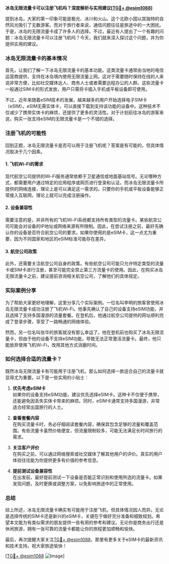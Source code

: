 **冰岛无限流量卡可以注册飞机吗？深度解析与实用建议[[TG💪+ @esim1088](https://t.me/s/esim1088)]**

提到冰岛，大家的第一印象可能是极光、冰川和火山。这个北欧小国以其独特的自然风光吸引了无数游客。而对于旅行者来说，通信问题往往是旅途中的一大困扰。于是，冰岛的无限流量卡成了许多人的选择。不过，最近有人提出了一个有趣的问题：冰岛无限流量卡可以注册飞机吗？今天，我们就来深入探讨这个问题，并为你提供实用的建议。

### 冰岛无限流量卡的基本情况

首先，让我们了解一下冰岛无限流量卡的基本功能。这类流量卡通常由当地的电信运营商提供，支持在冰岛境内使用无限流量上网。这对于需要随时保持在线的人来说非常方便，比如社交媒体达人、商务人士或者需要远程办公的人群。这些流量卡一般通过SIM卡的形式发放，用户只需将卡插入手机或平板设备即可使用。

不过，近年来随着eSIM技术的发展，越来越多的用户开始选择电子SIM卡（eSIM）。eSIM无需实体卡，可以直接下载到支持该功能的设备中。这种技术不仅减少了携带实体卡的麻烦，还提供了更多的灵活性。对于计划前往冰岛的游客来说，购买一张支持eSIM的无限流量卡是一个不错的选择。

### 注册飞机的可能性

回到正题，冰岛无限流量卡是否可以用于注册飞机呢？答案是有可能的，但具体情况取决于几个因素。

#### 1. 飞机Wi-Fi的需求
现代航空公司提供的Wi-Fi服务通常依赖于卫星通信或地面基站信号。无论哪种方式，都需要用户通过特定的应用程序或网页进行登录和认证。而冰岛无限流量卡所提供的网络连接，理论上是可以满足这一需求的。只要你的手机或平板设备能够正常接入互联网，理论上就可以完成注册操作。

#### 2. 设备兼容性
需要注意的是，并非所有的飞机Wi-Fi系统都支持所有类型的流量卡。某些航空公司可能会对设备的IP地址或网络来源有所限制。因此，在尝试注册之前，最好先确认你的设备是否符合航空公司的要求。如果你使用的是eSIM卡，这一点尤为重要，因为不同国家和地区的eSIM标准可能存在差异。

#### 3. 航空公司政策
此外，还需要关注航空公司自身的政策。有些航空公司可能只允许特定类型的流量卡或SIM卡进行注册，甚至可能完全禁止第三方流量卡的使用。因此，在购买冰岛无限流量卡之前，建议提前咨询相关航空公司，了解他们的具体规定。

### 实际案例分享

为了帮助大家更好地理解，这里分享几个实际案例。一位名叫李明的旅客曾使用冰岛无限流量卡成功注册了飞机Wi-Fi。他事先确认了自己的设备支持eSIM功能，并且选择了支持多国漫游的流量套餐。在登机后，他通过航空公司提供的网址顺利完成了登录步骤，享受了一路畅通的网络体验。

然而，另一位名叫张华的旅客就没有那么幸运了。他在登机前也购买了冰岛无限流量卡，但由于他的设备不支持eSIM功能，导致无法正常激活流量卡。最终，他只能放弃使用飞机Wi-Fi，改用其他方式消磨时间。

### 如何选择合适的流量卡？

既然冰岛无限流量卡有可能用于注册飞机，那么如何选择一款适合自己的流量卡就显得尤为重要。以下是一些实用的小贴士：

1. **优先考虑eSIM卡**  
   如果你的设备支持eSIM功能，建议优先选择eSIM卡。这种卡不仅便于携带，还能避免因丢失实体卡带来的麻烦。同时，eSIM卡通常支持多国漫游，非常适合经常出国旅行的人士。

2. **查看套餐内容**  
   在购买流量卡时，务必仔细阅读套餐内容，确保其包含足够的流量和覆盖范围。有些流量卡虽然价格便宜，但流量限制较多，可能无法满足长时间旅行的需求。

3. **关注客户评价**  
   在购买之前，可以通过网络搜索或社交媒体了解其他用户的评价。真实的用户体验往往能为你提供更多有价值的参考信息。

4. **提前测试设备兼容性**  
   在出发前，最好提前测试一下设备是否能正常识别和使用所选的流量卡。如果发现问题，及时更换或调整方案，以免影响旅途中的正常使用。

### 总结

综上所述，冰岛无限流量卡确实有可能用于注册飞机，但具体情况因人而异。无论是选择传统的SIM卡还是新兴的eSIM卡，关键在于做好充分准备和细致规划。希望本文能为有类似需求的朋友提供一些有用的参考和建议。无论你是商务出行还是休闲旅游，拥有一张可靠的流量卡都能让你的旅程更加顺畅和愉快。

最后，再次提醒大家关注[TG💪+ @esim1088](https://t.me/s/esim1088)，那里有更多关于eSIM卡的最新资讯和技术支持。祝大家旅途愉快！

[[TG💪+ @esim1088](https://t.me/s/esim1088) ![Image](https://i.postimg.cc/4NQfJmqS/Snipaste-2025-05-13-00-14-12.png)]